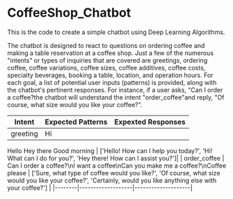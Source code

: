 # CoffeeShop_Chatbot
This is the code to create a simple chatbot using Deep Learning Algorithms.

The chatbot is designed to react to questions on ordering coffee and making a table reservation at a coffee shop. Just a few of the numerous "intents" or types of inquiries that are covered are greetings, ordering coffee, coffee variations, coffee sizes, coffee additives, coffee costs, specialty beverages, booking a table, location, and operation hours. For each goal, a list of potential user inputs (patterns) is provided, along with the chatbot's pertinent responses. For instance, if a user asks, "Can I order a coffee?the chatbot will understand the intent "order_coffee"and reply, "Of course, what size would you like your coffee?”.

| Intent | Expected Patterns | Expexted Responses |
|--------|-------------------|--------------------|
| greeting | Hi 
Hello
Hey there
Good morning
| ['Hello! How can I help you today?', 'Hi! What can I do for you?', 'Hey there! How can I assist you?']|
| order_coffee | Can I order a coffee?\nI want a coffee\nCan you make me a coffee?\nCoffee please | ['Sure, what type of coffee would you like?', 'Of course, what size would you like your coffee?', 'Certainly, would you like anything else with your coffee?'] | 
|--------|-------------------|--------------------|

